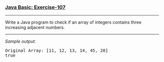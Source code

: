 ### [Java Basic: Exercise-107](https://www.w3resource.com/java-exercises/basic/java-basic-exercise-107.php)

***
<p>Write a Java program to check if an array of integers contains three increasing adjacent numbers.</p>

***
_Sample output:_
<pre class="output">Original Array: [11, 12, 13, 14, 45, 20]                               
true
</pre>